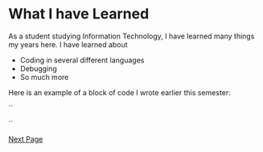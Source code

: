 # What I have Learned 
As a student studying Information Technology, I have learned many things my years here.
I have learned about
* Coding in several different languages
* Debugging 
* So much more

Here is an example of a block of code I wrote earlier this semester:

``<!DOCTYPE html>
<html>
<head>
<meta charset="UTF-8">
<title>Fizz Buzz</title>
<script>

function fizzbuzz() {
	var display = document.getElementById('display');
	var displayHTML = "";
	for (i = 0; i < 100; i++) {
		displayHTML += "<p>" + i + "</p>";
	}
	display.innerHTML = displayHTML;
}

</script>

</head>

<body onload="fizzbuzz()">
<div id="display">

</div>
</body>

</html>``


[Next Page](INTEREST.md)
